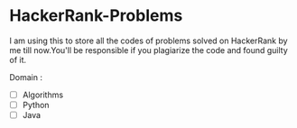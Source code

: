 # HackerRank-Problems

I am using this to store all the codes of problems solved on HackerRank by me till now.You'll be responsible if you plagiarize the code and found guilty of it. 

Domain :

- [ ] Algorithms
- [ ] Python
- [ ] Java
